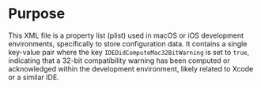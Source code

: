 # Purpose
This XML file is a property list (plist) used in macOS or iOS development environments, specifically to store configuration data. It contains a single key-value pair where the key `IDEDidComputeMac32BitWarning` is set to `true`, indicating that a 32-bit compatibility warning has been computed or acknowledged within the development environment, likely related to Xcode or a similar IDE.
